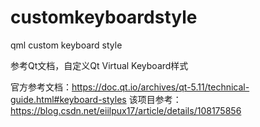 # customkeyboardstyle
qml custom keyboard style

参考Qt文档，自定义Qt Virtual Keyboard样式

官方参考文档：https://doc.qt.io/archives/qt-5.11/technical-guide.html#keyboard-styles
该项目参考：https://blog.csdn.net/eiilpux17/article/details/108175856
